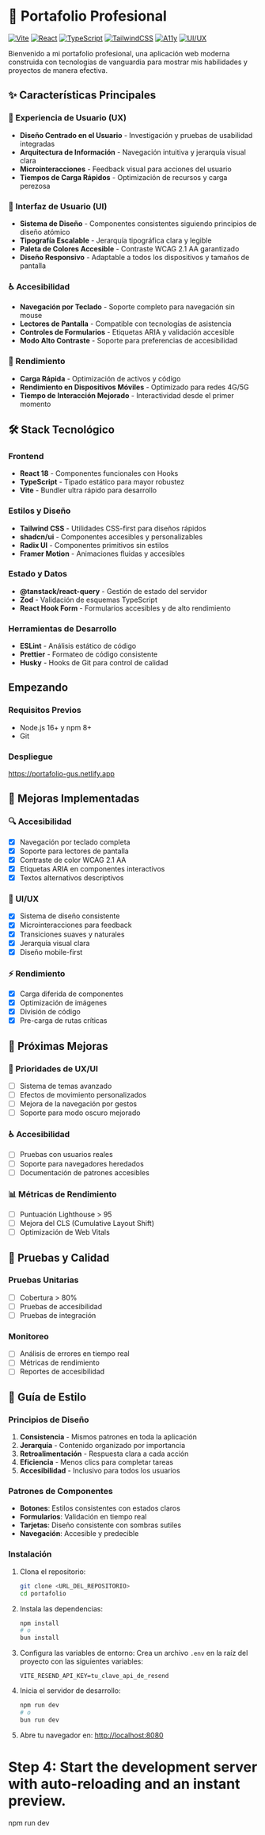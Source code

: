 # 🎨 Portafolio Profesional

[![Vite](https://img.shields.io/badge/vite-%23646CFF.svg?style=for-the-badge&logo=vite&logoColor=white)](https://vitejs.dev/)
[![React](https://img.shields.io/badge/react-%2320232a.svg?style=for-the-badge&logo=react&logoColor=%2361DAFB)](https://react.dev/)
[![TypeScript](https://img.shields.io/badge/typescript-%23007ACC.svg?style=for-the-badge&logo=typescript&logoColor=white)](https://www.typescriptlang.org/)
[![TailwindCSS](https://img.shields.io/badge/tailwindcss-%2338B2AC.svg?style=for-the-badge&logo=tailwind-css&logoColor=white)](https://tailwindcss.com/)
[![A11y](https://img.shields.io/badge/Accessibility-WCAG_2.1_AA-2A4D8F?style=for-the-badge&logo=accessibility&logoColor=white)](https://www.w3.org/WAI/standards-guidelines/wcag/)
[![UI/UX](https://img.shields.io/badge/UI%2FUX-Professional-FF6B6B?style=for-the-badge&logo=figma&logoColor=white)](https://www.figma.com/)

Bienvenido a mi portafolio profesional, una aplicación web moderna construida con tecnologías de vanguardia para mostrar mis habilidades y proyectos de manera efectiva.

## ✨ Características Principales

### 🎯 Experiencia de Usuario (UX)

- **Diseño Centrado en el Usuario** - Investigación y pruebas de usabilidad integradas
- **Arquitectura de Información** - Navegación intuitiva y jerarquía visual clara
- **Microinteracciones** - Feedback visual para acciones del usuario
- **Tiempos de Carga Rápidos** - Optimización de recursos y carga perezosa

### 🎨 Interfaz de Usuario (UI)

- **Sistema de Diseño** - Componentes consistentes siguiendo principios de diseño atómico
- **Tipografía Escalable** - Jerarquía tipográfica clara y legible
- **Paleta de Colores Accesible** - Contraste WCAG 2.1 AA garantizado
- **Diseño Responsivo** - Adaptable a todos los dispositivos y tamaños de pantalla

### ♿ Accesibilidad

- **Navegación por Teclado** - Soporte completo para navegación sin mouse
- **Lectores de Pantalla** - Compatible con tecnologías de asistencia
- **Controles de Formularios** - Etiquetas ARIA y validación accesible
- **Modo Alto Contraste** - Soporte para preferencias de accesibilidad

### 🚀 Rendimiento

- **Carga Rápida** - Optimización de activos y código
- **Rendimiento en Dispositivos Móviles** - Optimizado para redes 4G/5G
- **Tiempo de Interacción Mejorado** - Interactividad desde el primer momento

## 🛠️ Stack Tecnológico

### Frontend

- **React 18** - Componentes funcionales con Hooks
- **TypeScript** - Tipado estático para mayor robustez
- **Vite** - Bundler ultra rápido para desarrollo

### Estilos y Diseño

- **Tailwind CSS** - Utilidades CSS-first para diseños rápidos
- **shadcn/ui** - Componentes accesibles y personalizables
- **Radix UI** - Componentes primitivos sin estilos
- **Framer Motion** - Animaciones fluidas y accesibles

### Estado y Datos

- **@tanstack/react-query** - Gestión de estado del servidor
- **Zod** - Validación de esquemas TypeScript
- **React Hook Form** - Formularios accesibles y de alto rendimiento

### Herramientas de Desarrollo

- **ESLint** - Análisis estático de código
- **Prettier** - Formateo de código consistente
- **Husky** - Hooks de Git para control de calidad

## Empezando

### Requisitos Previos

- Node.js 16+ y npm 8+
- Git

### Despliegue

https://portafolio-gus.netlify.app

## 🎯 Mejoras Implementadas

### 🔍 Accesibilidad

- [x] Navegación por teclado completa
- [x] Soporte para lectores de pantalla
- [x] Contraste de color WCAG 2.1 AA
- [x] Etiquetas ARIA en componentes interactivos
- [x] Textos alternativos descriptivos

### 🎨 UI/UX

- [x] Sistema de diseño consistente
- [x] Microinteracciones para feedback
- [x] Transiciones suaves y naturales
- [x] Jerarquía visual clara
- [x] Diseño mobile-first

### ⚡ Rendimiento

- [x] Carga diferida de componentes
- [x] Optimización de imágenes
- [x] División de código
- [x] Pre-carga de rutas críticas

## 🚀 Próximas Mejoras

### 🎯 Prioridades de UX/UI

- [ ] Sistema de temas avanzado
- [ ] Efectos de movimiento personalizados
- [ ] Mejora de la navegación por gestos
- [ ] Soporte para modo oscuro mejorado

### ♿ Accesibilidad

- [ ] Pruebas con usuarios reales
- [ ] Soporte para navegadores heredados
- [ ] Documentación de patrones accesibles

### 📊 Métricas de Rendimiento

- [ ] Puntuación Lighthouse > 95
- [ ] Mejora del CLS (Cumulative Layout Shift)
- [ ] Optimización de Web Vitals

## 🧪 Pruebas y Calidad

### Pruebas Unitarias

- [ ] Cobertura > 80%
- [ ] Pruebas de accesibilidad
- [ ] Pruebas de integración

### Monitoreo

- [ ] Análisis de errores en tiempo real
- [ ] Métricas de rendimiento
- [ ] Reportes de accesibilidad

## 🌟 Guía de Estilo

### Principios de Diseño

1. **Consistencia** - Mismos patrones en toda la aplicación
2. **Jerarquía** - Contenido organizado por importancia
3. **Retroalimentación** - Respuesta clara a cada acción
4. **Eficiencia** - Menos clics para completar tareas
5. **Accesibilidad** - Inclusivo para todos los usuarios

### Patrones de Componentes

- **Botones**: Estilos consistentes con estados claros
- **Formularios**: Validación en tiempo real
- **Tarjetas**: Diseño consistente con sombras sutiles
- **Navegación**: Accesible y predecible

### Instalación

1. Clona el repositorio:

   ```sh
   git clone <URL_DEL_REPOSITORIO>
   cd portafolio
   ```

2. Instala las dependencias:

   ```sh
   npm install
   # o
   bun install
   ```

3. Configura las variables de entorno:
   Crea un archivo `.env` en la raíz del proyecto con las siguientes variables:

   ```
   VITE_RESEND_API_KEY=tu_clave_api_de_resend
   ```

4. Inicia el servidor de desarrollo:

   ```sh
   npm run dev
   # o
   bun run dev
   ```

5. Abre tu navegador en: [http://localhost:8080](http://localhost:8080)

# Step 4: Start the development server with auto-reloading and an instant preview.

npm run dev

```


```
